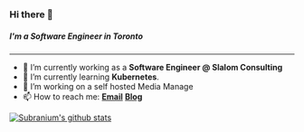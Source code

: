 ### Hi there 👋
##### I'm a Software Engineer in Toronto
---

- 🔭 I’m currently working as a **Software Engineer @ Slalom Consulting**
- 🌱 I’m currently learning **Kubernetes**.
- 👯 I’m working on a self hosted Media Manage
- 📫 How to reach me:
  **[Email](mailto:safderareepattamannil@gmail.com)**
  **[Blog](https://www.colorcoder.dev/)**

[![Subranium's github stats](https://github-readme-stats.vercel.app/api?username=safderareepattamannil&show_icons=true&theme=merko)](https://github.com/anuraghazra/github-readme-stats)
<br>
